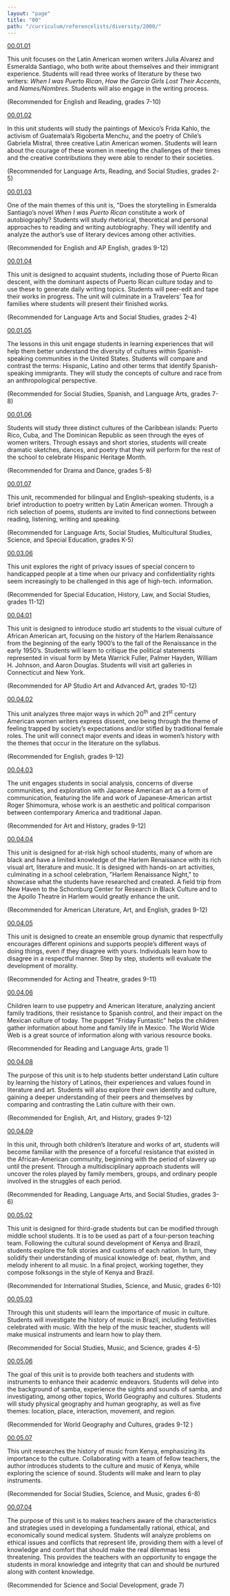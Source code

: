 ```yaml
---
layout: "page"
title: "00"
path: "/curriculum/referencelists/diversity/2000/"
---
```

<main>  <meta content="text/html; charset=utf-8" http-equiv="Content-Type"/> <meta content="Microsoft Word 97" name="Generator"/> <title>00</title>   <a href="../../../guides/2000/1/00.01.01.x.html">00.01.01</a> <p>This unit focuses on the Latin American women writers Julia Alvarez and Esmeralda Santiago, who both write about themselves and their immigrant experience. Students will read three works of literature by these two writers: <i>When I was Puerto Rican</i>, <i>How the Garcia Girls Lost Their Accents</i>, and <i>Names/Nombres</i>. Students will also engage in the writing process.</p> <p>(Recommended for English and Reading, grades 7-10)</p> <a href="../../../guides/2000/1/00.01.02.x.html">00.01.02</a> <p>In this unit students will study the paintings of Mexico’s Frida Kahlo, the activism of Guatemala’s Rigoberta Menchu, and the poetry of Chile’s Gabriela Mistral, three creative Latin American women. Students will learn about the courage of these women in meeting the challenges of their times and the creative contributions they were able to render to their societies.</p> <p>(Recommended for Language Arts, Reading, and Social Studies, grades 2-5)</p> <a href="../../../guides/2000/1/00.01.03.x.html">00.01.03</a> <p>One of the main themes of this unit is, "Does the storytelling in Esmeralda Santiago’s novel <i>When I was Puerto Rican</i> constitute a work of autobiography? Students will study rhetorical, theoretical and personal approaches to reading and writing autobiography. They will identify and analyze the author’s use of literary devices among other activities.</p> <p>(Recommended for English and AP English, grades 9-12)</p> <a href="../../../guides/2000/1/00.01.04.x.html">00.01.04</a> <p>This unit is designed to acquaint students, including those of Puerto Rican descent, with the dominant aspects of Puerto Rican culture today and to use these to generate daily writing topics. Students will peer-edit and tape their works in progress. The unit will culminate in a Travelers’ Tea for families where students will present their finished works.</p> <p>(Recommended for Language Arts and Social Studies, grades 2-4)</p> <a href="../../../guides/2000/1/00.01.05.x.html">00.01.05</a> <p>The lessons in this unit engage students in learning experiences that will help them better understand the diversity of cultures within Spanish-speaking communities in the United States. Students will compare and contrast the terms: Hispanic, Latino and other terms that identify Spanish-speaking immigrants. They will study the concepts of culture and race from an anthropological perspective.</p> <p>(Recommended for Social Studies, Spanish, and Language Arts, grades 7-8)</p> <a href="../../../guides/2000/1/00.01.06.x.html">00.01.06</a> <p>Students will study three distinct cultures of the Caribbean islands: Puerto Rico, Cuba, and The Dominican Republic as seen through the eyes of women writers. Through essays and short stories, students will create dramatic sketches, dances, and poetry that they will perform for the rest of the school to celebrate Hispanic Heritage Month.</p> <p>(Recommended for Drama and Dance, grades 5-8)</p> <a href="../../../guides/2000/1/00.01.07.x.html">00.01.07</a> <p>This unit, recommended for bilingual and English-speaking students, is a brief introduction to poetry written by Latin American women. Through a rich selection of poems, students are invited to find connections between reading, listening, writing and speaking.</p> <p>(Recommended for Language Arts, Social Studies, Multicultural Studies, Science, and Special Education, grades K-5)</p> <a href="../../../guides/2000/3/00.03.06.x.html">00.03.06</a> <p>This unit explores the right of privacy issues of special concern to handicapped people at a time when our privacy and confidentiality rights seem increasingly to be challenged in this age of high-tech. information.</p> <p>(Recommended for Special Education, History, Law, and Social Studies, grades 11-12)</p> <a href="../../../guides/2000/4/00.04.01.x.html">00.04.01</a> <p>This unit is designed to introduce studio art students to the visual culture of African American art, focusing on the history of the Harlem Renaissance from the beginning of the early 1900’s to the fall of the Renaissance in the early 1950’s. Students will learn to critique the political statements represented in visual form by Meta Warrick Fuller, Palmer Hayden, William H. Johnson, and Aaron Douglas. Students will visit art galleries in Connecticut and New York.</p> <p>(Recommended for AP Studio Art and Advanced Art, grades 10-12)</p> <a href="../../../guides/2000/4/00.04.02.x.html">00.04.02</a> <p>This unit analyzes three major ways in which 20<sup>th</sup> and 21<sup>st</sup> century American women writers express dissent, one being through the theme of feeling trapped by society’s expectations and/or stifled by traditional female roles. The unit will connect major events and ideas in women’s history with the themes that occur in the literature on the syllabus.</p> <p>(Recommended for English, grades 9-12)</p> <a href="../../../guides/2000/4/00.04.03.x.html">00.04.03</a> <p>The unit engages students in social analysis, concerns of diverse communities, and exploration with Japanese American art as a form of communication, featuring the life and work of Japanese-American artist Roger Shimomura, whose work is an aesthetic and political comparison between contemporary America and traditional Japan.</p> <p>(Recommended for Art and History, grades 9-12)</p> <a href="../../../guides/2000/4/00.04.04.x.html">00.04.04</a> <p>This unit is designed for at-risk high school students, many of whom are black and have a limited knowledge of the Harlem Renaissance with its rich visual art, literature and music. It is designed with hands-on art activities, culminating in a school celebration, "Harlem Renaissance Night," to showcase what the students have researched and created. A field trip from New Haven to the Schomburg Center for Research in Black Culture and to the Apollo Theatre in Harlem would greatly enhance the unit.</p> <p>(Recommended for American Literature, Art, and English, grades 9-12)</p> <a href="../../../guides/2000/4/00.04.05.x.html">00.04.05</a> <p>This unit is designed to create an ensemble group dynamic that respectfully encourages different opinions and supports people’s different ways of doing things, even if they disagree with yours. Individuals learn how to disagree in a respectful manner. Step by step, students will evaluate the development of morality.</p> <p>(Recommended for Acting and Theatre, grades 9-11)</p> <a href="../../../guides/2000/4/00.04.06.x.html">00.04.06</a> <p>Children learn to use puppetry and American literature, analyzing ancient family traditions, their resistance to Spanish control, and their impact on the Mexican culture of today. The puppet "Friday Funtastic" helps the children gather information about home and family life in Mexico. The World Wide Web is a great source of information along with various resource books.</p> <p>(Recommended for Reading and Language Arts, grade 1)</p> <a href="../../../guides/2000/4/00.04.08.x.html">00.04.08</a> <p>The purpose of this unit is to help students better understand Latin culture by learning the history of Latinos, their experiences and values found in literature and art. Students will also explore their own identity and culture, gaining a deeper understanding of their peers and themselves by comparing and contrasting the Latin culture with their own.</p> <p>(Recommended for English, Art, and History, grades 9-12)</p> <a href="../../../guides/2000/4/00.04.09.x.html">00.04.09</a> <p>In this unit, through both children’s literature and works of art, students will become familiar with the presence of a forceful resistance that existed in the African-American community, beginning with the period of slavery up until the present. Through a multidisciplinary approach students will uncover the roles played by family members, groups, and ordinary people involved in the struggles of each period.</p> <p>(Recommended for Reading, Language Arts, and Social Studies, grades 3-6) </p> <a href="../../../guides/2000/5/00.05.02.x.html">00.05.02</a> <p>This unit is designed for third-grade students but can be modified through middle school students. It is to be used as part of a four-person teaching team. Following the cultural sound development of Kenya and Brazil, students explore the folk stories and customs of each nation. In turn, they solidify their understanding of musical knowledge of: beat, rhythm, and melody inherent to all music. In a final project, working together, they compose folksongs in the style of Kenya and Brazil.</p> <p>(Recommended for International Studies, Science, and Music, grades 6-10)</p> <a href="../../../guides/2000/5/00.05.03.x.html">00.05.03</a> <p>Through this unit students will learn the importance of music in culture. Students will investigate the history of music in Brazil, including festivities celebrated with music. With the help of the music teacher, students will make musical instruments and learn how to play them.</p> <p>(Recommended for Social Studies, Music, and Science, grades 4-5)</p> <a href="../../../guides/2000/5/00.05.06.x.html">00.05.06</a> <p>The goal of this unit is to provide both teachers and students with instruments to enhance their academic endeavors. Students will delve into the background of samba, experience the sights and sounds of samba, and investigating, among other topics, World Geography and cultures. Students will study physical geography and human geography, as well as five themes: location, place, interaction, movement, and region.</p> <p>(Recommended for World Geography and Cultures, grades 9-12 )</p> <a href="../../../guides/2000/5/00.05.07.x.html">00.05.07</a> <p>This unit researches the history of music from Kenya, emphasizing its importance to the culture. Collaborating with a team of fellow teachers, the author introduces students to the culture and music of Kenya, while exploring the science of sound. Students will make and learn to play instruments.</p> <p>(Recommended for Social Studies, Science, and Music, grades 6-8)</p> <a href="../../../guides/2000/7/00.07.04.x.html">00.07.04</a> <p>The purpose of this unit is to makes teachers aware of the characteristics and strategies used in developing a fundamentally rational, ethical, and economically sound medical system. Students will analyze problems on ethical issues and conflicts that represent life, providing them with a level of knowledge and comfort that should make the real dilemmas less threatening. This provides the teachers with an opportunity to engage the students in moral knowledge and integrity that can and should be nurtured along with content knowledge.</p> <p>(Recommended for Science and Social Development, grade 7)</p> 
</main>